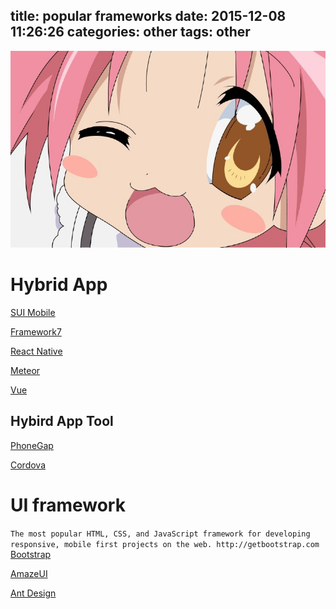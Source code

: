 title: popular frameworks
date: 2015-12-08 11:26:26
categories: other
tags: other
---
![](/images/s34.jpg)

# Hybrid App

[SUI Mobile](https://github.com/sdc-alibaba/SUI-Mobile)

[Framework7](https://github.com/nolimits4web/Framework7)

[React Native](http://facebook.github.io/react-native/)

[Meteor](https://www.meteor.com/)

[Vue](http:/vuejs.org)

## Hybird App Tool

[PhoneGap](http://phonegap.com/)

[Cordova](https://cordova.apache.org/)

# UI framework

`The most popular HTML, CSS, and JavaScript framework for developing responsive, mobile first projects on the web. http://getbootstrap.com`
[Bootstrap](https://github.com/twbs/bootstrap)

[AmazeUI](http://amazeui.org/)

[Ant Design](http://ant.design/)

